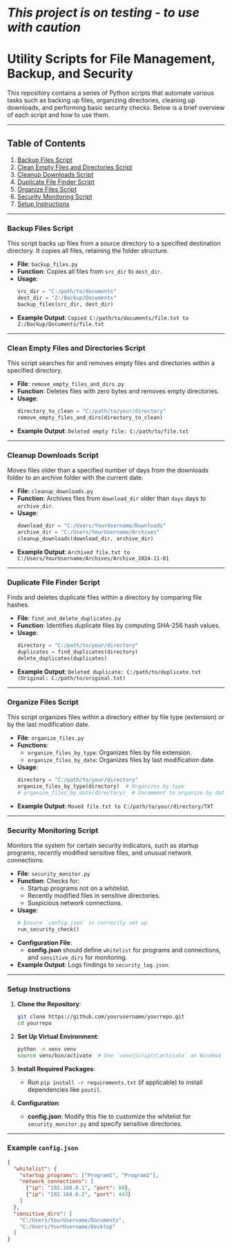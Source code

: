 # *This project is on testing - to use with caution*


# Utility Scripts for File Management, Backup, and Security

This repository contains a series of Python scripts that automate various tasks such as backing up files, organizing directories, cleaning up downloads, and performing basic security checks. Below is a brief overview of each script and how to use them.

---

## Table of Contents
1. [Backup Files Script](#backup-files-script)
2. [Clean Empty Files and Directories Script](#clean-empty-files-and-directories-script)
3. [Cleanup Downloads Script](#cleanup-downloads-script)
4. [Duplicate File Finder Script](#duplicate-file-finder-script)
5. [Organize Files Script](#organize-files-script)
6. [Security Monitoring Script](#security-monitoring-script)
7. [Setup Instructions](#setup-instructions)

---

### Backup Files Script

This script backs up files from a source directory to a specified destination directory. It copies all files, retaining the folder structure.

- **File**: `backup_files.py`
- **Function**: Copies all files from `src_dir` to `dest_dir`.
- **Usage**:
    ```python
    src_dir = "C:/path/to/documents"
    dest_dir = "Z:/Backup/Documents"
    backup_files(src_dir, dest_dir)
    ```
- **Example Output**: `Copied C:/path/to/documents/file.txt to Z:/Backup/Documents/file.txt`

---

### Clean Empty Files and Directories Script

This script searches for and removes empty files and directories within a specified directory.

- **File**: `remove_empty_files_and_dirs.py`
- **Function**: Deletes files with zero bytes and removes empty directories.
- **Usage**:
    ```python
    directory_to_clean = "C:/path/to/your/directory"
    remove_empty_files_and_dirs(directory_to_clean)
    ```
- **Example Output**: `Deleted empty file: C:/path/to/file.txt`

---

### Cleanup Downloads Script

Moves files older than a specified number of days from the downloads folder to an archive folder with the current date.

- **File**: `cleanup_downloads.py`
- **Function**: Archives files from `download_dir` older than `days` days to `archive_dir`.
- **Usage**:
    ```python
    download_dir = "C:/Users/YourUsername/Downloads"
    archive_dir = "C:/Users/YourUsername/Archives"
    cleanup_downloads(download_dir, archive_dir)
    ```
- **Example Output**: `Archived file.txt to C:/Users/YourUsername/Archives/Archive_2024-11-01`

---

### Duplicate File Finder Script

Finds and deletes duplicate files within a directory by comparing file hashes.

- **File**: `find_and_delete_duplicates.py`
- **Function**: Identifies duplicate files by computing SHA-256 hash values.
- **Usage**:
    ```python
    directory = "C:/path/to/your/directory"
    duplicates = find_duplicates(directory)
    delete_duplicates(duplicates)
    ```
- **Example Output**: `Deleted duplicate: C:/path/to/duplicate.txt (Original: C:/path/to/original.txt)`

---

### Organize Files Script

This script organizes files within a directory either by file type (extension) or by the last modification date.

- **File**: `organize_files.py`
- **Functions**:
  - `organize_files_by_type`: Organizes files by file extension.
  - `organize_files_by_date`: Organizes files by last modification date.
- **Usage**:
    ```python
    directory = "C:/path/to/your/directory"
    organize_files_by_type(directory)  # Organizes by type
    # organize_files_by_date(directory)  # Uncomment to organize by date
    ```
- **Example Output**: `Moved file.txt to C:/path/to/your/directory/TXT`

---

### Security Monitoring Script

Monitors the system for certain security indicators, such as startup programs, recently modified sensitive files, and unusual network connections.

- **File**: `security_monitor.py`
- **Function**: Checks for:
  - Startup programs not on a whitelist.
  - Recently modified files in sensitive directories.
  - Suspicious network connections.
- **Usage**:
    ```python
    # Ensure `config.json` is correctly set up
    run_security_check()
    ```
- **Configuration File**:
    - **config.json** should define `whitelist` for programs and connections, and `sensitive_dirs` for monitoring.
- **Example Output**: Logs findings to `security_log.json`.

---

### Setup Instructions

1. **Clone the Repository**:
    ```bash
    git clone https://github.com/yourusername/yourrepo.git
    cd yourrepo
    ```

2. **Set Up Virtual Environment**:
    ```bash
    python -m venv venv
    source venv/bin/activate  # Use `venv\Scripts\activate` on Windows
    ```

3. **Install Required Packages**:
    - Run `pip install -r requirements.txt` (if applicable) to install dependencies like `psutil`.

4. **Configuration**:
    - **config.json**: Modify this file to customize the whitelist for `security_monitor.py` and specify sensitive directories.

---

### Example `config.json`

```json
{
  "whitelist": {
    "startup_programs": ["Program1", "Program2"],
    "network_connections": [
      {"ip": "192.168.0.1", "port": 80},
      {"ip": "192.168.0.2", "port": 443}
    ]
  },
  "sensitive_dirs": [
    "C:/Users/YourUsername/Documents",
    "C:/Users/YourUsername/Desktop"
  ]
}
